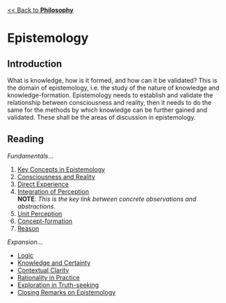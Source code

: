 [<< Back to **Philosophy**](https://pranigopu.github.io/philosophy)

# Epistemology
## Introduction
What is knowledge, how is it formed, and how can it be validated? This is the domain of epistemology, i.e. the study of the nature of knowledge and knowledge-formation. Epistemology needs to establish and validate the relationship between consciousness and reality, then it needs to do the same for the methods by which knowledge can be further gained and validated. These shall be the areas of discussion in epistemology.

## Reading
_Fundamentals_...

1. [Key Concepts in Epistemology](https://pranigopu.github.io/philosophy/epistemology/1-key-concepts-in-epistemology.html)
2. [Consciousness and Reality](https://pranigopu.github.io/philosophy/epistemology/2-consciousness-and-reality.html)
3. [Direct Experience](https://pranigopu.github.io/philosophy/epistemology/3-direct-experience.html)
4. [Integration of Perception](https://pranigopu.github.io/philosophy/epistemology/4-integration-of-perception.html) <br> **NOTE**: _This is the key link between concrete observations and abstractions._
5. [Unit Perception](https://pranigopu.github.io/philosophy/epistemology/5-unit-perception.html)
6. [Concept-formation](https://pranigopu.github.io/philosophy/epistemology/6-concept-formation.html)
7. [Reason](https://pranigopu.github.io/philosophy/epistemology/7-reason.html)

_Expansion_...

- [Logic](https://pranigopu.github.io/philosophy/epistemology/logic)
- [Knowledge and Certainty](https://pranigopu.github.io/philosophy/epistemology/knowledge-and-certainty.html)
- [Contextual Clarity](https://pranigopu.github.io/philosophy/epistemology/contextual-clarity.html)
- [Rationality in Practice](https://pranigopu.github.io/philosophy/epistemology/rationality-in-practice.html)
- [Exploration in Truth-seeking](https://pranigopu.github.io/philosophy/epistemology/exploration-in-truth-seeking.html)
- [Closing Remarks on Epistemology](https://pranigopu.github.io/philosophy/epistemology/closing-remarks-on-epistemology.html)